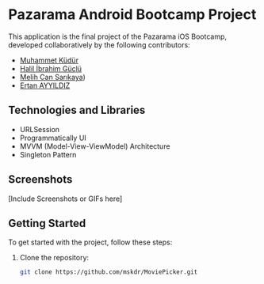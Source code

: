 # Pazarama Android Bootcamp Project

This application is the final project of the Pazarama iOS Bootcamp, developed collaboratively by the following contributors:

- [Muhammet Küdür](https://github.com/mskdr)
- [Halil İbrahim Güçlü](https://github.com/higuclu)
- [Melih Can Sarıkaya](https://github.com/MelihcanSrky))
- [Ertan AYYILDIZ](https://github.com/ErtanAyyildiz)


## Technologies and Libraries

- URLSession
- Programmatically UI
- MVVM (Model-View-ViewModel) Architecture
- Singleton Pattern

## Screenshots

[Include Screenshots or GIFs here]

## Getting Started

To get started with the project, follow these steps:

1. Clone the repository:

   ```bash
   git clone https://github.com/mskdr/MoviePicker.git
